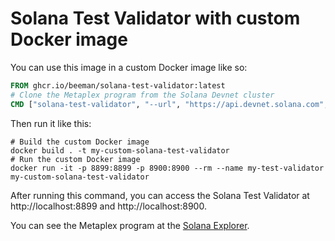 # Solana Test Validator with custom Docker image

You can use this image in a custom Docker image like so:

```dockerfile
FROM ghcr.io/beeman/solana-test-validator:latest
# Clone the Metaplex program from the Solana Devnet cluster
CMD ["solana-test-validator", "--url", "https://api.devnet.solana.com", "--clone", "metaqbxxUerdq28cj1RbAWkYQm3ybzjb6a8bt518x1s", "--clone", "PwDiXFxQsGra4sFFTT8r1QWRMd4vfumiWC1jfWNfdYT"]
```

Then run it like this:

```shell
# Build the custom Docker image
docker build . -t my-custom-solana-test-validator
# Run the custom Docker image
docker run -it -p 8899:8899 -p 8900:8900 --rm --name my-test-validator my-custom-solana-test-validator
```

After running this command, you can access the Solana Test Validator at http://localhost:8899 and http://localhost:8900.

You can see the Metaplex program at the [Solana Explorer](https://explorer.solana.com/address/metaqbxxUerdq28cj1RbAWkYQm3ybzjb6a8bt518x1s?cluster=custom).
